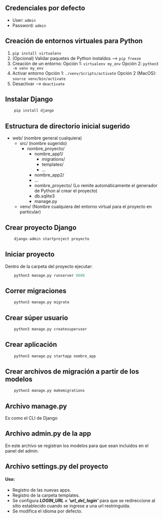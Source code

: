 ## Credenciales por defecto

* User: ```admin```
* Password: ```admin```

## Creación de entornos virtuales para Python

1. ```pip install virtualenv```
2. (Opcional) Validar paquetes de Python instaldos --> ```pip freeze```
3. Creación de un entorno:
   Opción 1: ```virtualenv my_env```
   Opción 2: ```python3 -m venv my_env```
4. Activar entorno
    Opción 1: ```./venv/Scripts/activate```
    Opción 2 (MacOS): ```source venv/bin/activate```
5. Desactivar --> ```deactivate```


## Instalar Django

```python
    pip install django
```

## Estructura de directorio inicial sugerido

- web/ (nombre general cualquiera)
  - src/ (nombre sugerido)
    - nombre_proyecto/
      - nombre_app1/
        - migrations/
        - templates/
        - ...
      - nombre_app2/
      - ...
      - nombre_proyecto/ (Lo remite automáticamente el generador de Python al crear el proyecto)
      - db.sqlite3
      - manage.py
  - venv/ (Nombre cualquiera del entorno virtual para el proyecto en particular) 

## Crear proyecto Django

```python
    django-admin startproject proyecto
```

## Iniciar proyecto

Dentro de la carpeta del proyecto ejecutar: 

```python
    python3 manage.py runserver 8080
```

## Correr migraciones

```python
    python3 manage.py migrate
```

## Crear súper usuario 

```python
    python3 manage.py createsuperuser
```

## Crear aplicación

```python
    python3 manage.py startapp nombre_app
```

## Crear archivos de migración a partir de los modelos

```python
    python3 manage.py makemigrations
```

## Archivo manage.py

Es como el CLI de Django

## Archivo admin.py de la app

En este archivo se registran los modelos para que sean incluidos en el panel del admin.

## Archivo settings.py del proyecto

#### Uso:

- Registro de las nuevas apps.
- Registro de la carpeta templates.
- Se configura ***LOGIN_URL = 'url_del_login'*** para que se redireccione al sitio establecido cuando se ingrese a una 
url restringuida.
- Se modifica el idioma por defecto.
